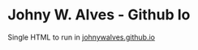 # Johny W. Alves - Github Io

Single HTML to run in [johnywalves.github.io](https://johnywalves.github.io/)